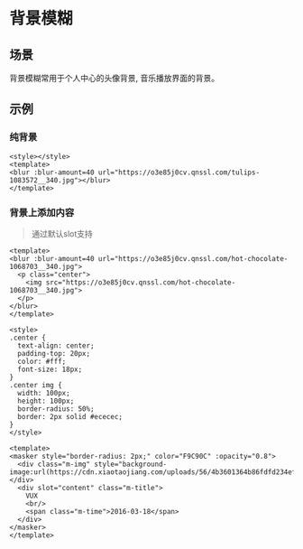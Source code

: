 # 背景模糊

## 场景

背景模糊常用于个人中心的头像背景, 音乐播放界面的背景。

## 示例

### 纯背景

``` vux height=200 components=Blur
<style></style>
<template>
<blur :blur-amount=40 url="https://o3e85j0cv.qnssl.com/tulips-1083572__340.jpg"></blur>
</template>
```

### 背景上添加内容

> 通过默认slot支持

``` vux height=200 components=Blur
<template>
<blur :blur-amount=40 url="https://o3e85j0cv.qnssl.com/hot-chocolate-1068703__340.jpg">
  <p class="center">
    <img src="https://o3e85j0cv.qnssl.com/hot-chocolate-1068703__340.jpg">
  </p>
</blur>
</template>

<style>
.center {
  text-align: center;
  padding-top: 20px;
  color: #fff;
  font-size: 18px;
}
.center img {
  width: 100px;
  height: 100px;
  border-radius: 50%;
  border: 2px solid #ececec;
}
</style>
```

``` vux height=100 components=Blur
<template>
<masker style="border-radius: 2px;" color="F9C90C" :opacity="0.8">
  <div class="m-img" style="background-image:url(https://cdn.xiaotaojiang.com/uploads/56/4b3601364b86fdfd234ef11d8712ad/_.jpg)"></div>
  <div slot="content" class="m-title">
    VUX
    <br/>
    <span class="m-time">2016-03-18</span>
  </div>
</masker>
</template>
```
